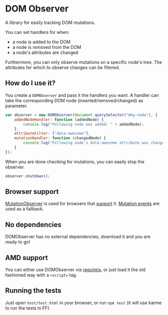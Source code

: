 # DOM Observer

A library for easily tracking DOM mutations.

You can set handlers for when:

* a node is added to the DOM
* a node is removed from the DOM
* a node's attributes are changed

Furthermore, you can only observe mutations on a specific node's tree.
The attributes for which to observe changes can be filtered.

## How do I use it?

You create a `DOMObserver` and pass it the handlers you want. A handler can
take the corresponding DOM node (inserted/removed/changed) as
parameter.

```javascript
var observer = new DOMObserver(document.querySelector("#my-node"), {
    addedNodeHandler: function (addedNode) {
        console.log("Following node was added: " + addedNode);
    },
    attributeFilter: ["data-awesome"],
    mutationHandler: function (changedNode) {
        console.log("Following node's data-awesome attribute was changed: " + changedNode);
    }
});
```


When you are done checking for mutations, you can easily stop the observer.

```javascript
observer.shutdown();
```

## Browser support

[MutationObserver](https://developer.mozilla.org/en/docs/Web/API/MutationObserver)
is used for browsers that [support](http://caniuse.com/mutationobserver) it.
[Mutation events](https://developer.mozilla.org/en-US/docs/Web/Guide/Events/Mutation_events)
are used as a fallback.

## No dependencies

DOMObserver has no external dependencies, download it and you are ready to go!

## AMD support

You can either use DOMObserver via [requirejs](http://requirejs.org/), or just
load it the old fashioned way with a `<script>` tag.

## Running the tests

Just open `test/test.html` in your browser, or run `npm test` (it will use
karme to run the tests in FF).

